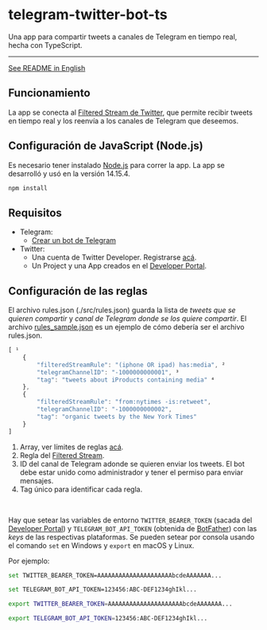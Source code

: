 # telegram-twitter-bot-ts
Una app para compartir tweets a canales de Telegram en tiempo real, hecha con TypeScript.

<hr>

[See README in English](./README.md)

## Funcionamiento
La app se conecta al [Filtered Stream de Twitter](https://developer.twitter.com/en/docs/twitter-api/tweets/filtered-stream/introduction), que permite recibir tweets en tiempo real y los reenvía a los canales de Telegram que deseemos.

## Configuración de JavaScript (Node.js)
Es necesario tener instalado [Node.js](https://nodejs.org/en/) para correr la app. La app se desarrolló y usó en la versión 14.15.4.

```bash
npm install
```

## Requisitos
* Telegram:
  * [Crear un bot de Telegram](https://core.telegram.org/bots#6-botfather)
* Twitter:
   * Una cuenta de Twitter Developer. Registrarse [acá](https://developer.twitter.com/en/apply-for-access).
   * Un Project y una App creados en el [Developer Portal](https://developer.twitter.com/en/portal/dashboard).

## Configuración de las reglas
El archivo rules.json (./src/rules.json) guarda la lista de _tweets que se quieren compartir_ y _canal de Telegram donde se los quiere compartir_. El archivo [rules_sample.json](./src/rules_sample.json) es un ejemplo de cómo debería ser el archivo rules.json.


```javascript
[ ¹
    {
        "filteredStreamRule": "(iphone OR ipad) has:media", ²
        "telegramChannelID": "-1000000000001", ³
        "tag": "tweets about iProducts containing media" ⁴
    },
    {
        "filteredStreamRule": "from:nytimes -is:retweet",
        "telegramChannelID": "-1000000000002",
        "tag": "organic tweets by the New York Times"
    }
]
```


1. Array, ver límites de reglas [acá](https://developer.twitter.com/en/docs/twitter-api/tweets/filtered-stream/introduction).
2. Regla del [Filtered Stream](https://developer.twitter.com/en/docs/twitter-api/tweets/filtered-stream/integrate/build-a-rule).
3. ID del canal de Telegram adonde se quieren enviar los tweets. El bot debe estar unido como administrador y tener el permiso para enviar mensajes.
4. Tag único para identificar cada regla.

<br>

Hay que setear las variables de entorno ```TWITTER_BEARER_TOKEN``` (sacada del [Developer Portal](https://developer.twitter.com/en/portal/dashboard)) y ```TELEGRAM_BOT_API_TOKEN``` (obtenida de [BotFather](https://core.telegram.org/bots#6-botfather)) con las *keys* de las respectivas plataformas. Se pueden setear por consola usando el comando ```set``` en Windows y ```export``` en macOS y Linux.  

Por ejemplo:
```bash
set TWITTER_BEARER_TOKEN=AAAAAAAAAAAAAAAAAAAAAbcdeAAAAAAA...

set TELEGRAM_BOT_API_TOKEN=123456:ABC-DEF1234ghIkl...
```
```bash
export TWITTER_BEARER_TOKEN=AAAAAAAAAAAAAAAAAAAAAbcdeAAAAAAA...

export TELEGRAM_BOT_API_TOKEN=123456:ABC-DEF1234ghIkl...
```